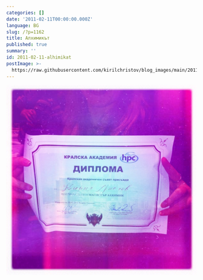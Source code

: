 ```yaml
---
categories: []
date: '2011-02-11T00:00:00.000Z'
language: BG
slug: /?p=1162
title: Алхимикът
published: true
summary: ''
id: 2011-02-11-alhimikat
postImage: >-
  https://raw.githubusercontent.com/kirilchristov/blog_images/main/2011/02/20110211-215353.jpg
---
```


![](https://raw.githubusercontent.com/kirilchristov/blog_images/main/2011/02/20110211-215353.jpg)
